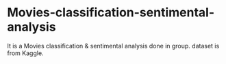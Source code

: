 # Movies-classification-sentimental-analysis
It is a Movies classification &amp; sentimental analysis done in group. dataset is from Kaggle. 
